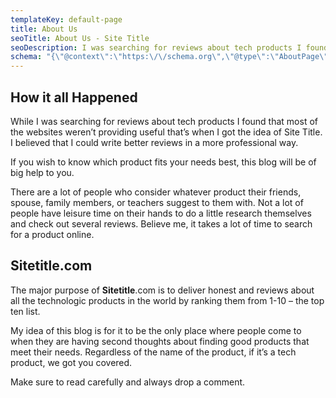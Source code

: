 ```yaml
---
templateKey: default-page
title: About Us
seoTitle: About Us - Site Title
seoDescription: I was searching for reviews about tech products I found that most of the websites weren't providing useful thats when I got the idea of Site Title.
schema: "{\"@context\":\"https:\/\/schema.org\",\"@type\":\"AboutPage\",\"mainEntityOfPage\":{\"@type\":\"WebPage\",\"@id\":\"https:\/\/www.sitetitle.com\/about-us\/\"},\"url\":\"https:\/\/www.sitetitle.com\/about-us\/\",\"headline\":\"About Us\",\"description\":\"I was searching for reviews about tech products I found that most of the websites weren't providing useful thats when I got the idea of Site Title.\",\"image\":{\"@type\":\"ImageObject\",\"@id\":\"https:\/\/www.sitetitle.com\/about-us\/#primaryimage\",\"url\":\"https:\/\/www.sitetitle.com\/img\/Best-Gaming-PC-Build.jpg\",\"width\":\"1836\",\"height\":\"1948\"},\"publisher\":{\"@type\":\"Organization\",\"name\":\"Site Title\",\"logo\":{\"@type\":\"ImageObject\",\"url\":\"https:\/\/www.sitetitle.com\/img\/logo-large.jpg\",\"width\":\"800\",\"height\":\"258\"}}},"
---
```


## How it all Happened

While I was searching for reviews about tech products I found that most of the websites weren’t providing useful that’s when I got the idea of Site Title. I believed that I could write better reviews in a more professional way.

If you wish to know which product fits your needs best, this blog will be of big help to you.

There are a lot of people who consider whatever product their friends, spouse, family members, or teachers suggest to them with. Not a lot of people have leisure time on their hands to do a little research themselves and check out several reviews. Believe me, it takes a lot of time to search for a product online.

## Sitetitle.com

The major purpose of **Sitetitle**.com is to deliver honest and reviews about all the technologic products in the world by ranking them from 1-10 – the top ten list.

My idea of this blog is for it to be the only place where people come to when they are having second thoughts about finding good products that meet their needs. Regardless of the name of the product, if it’s a tech product, we got you covered.

Make sure to read carefully and always drop a comment.
